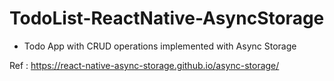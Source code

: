 # TodoList-ReactNative-AsyncStorage

- Todo App with CRUD operations implemented with Async Storage

Ref : https://react-native-async-storage.github.io/async-storage/
